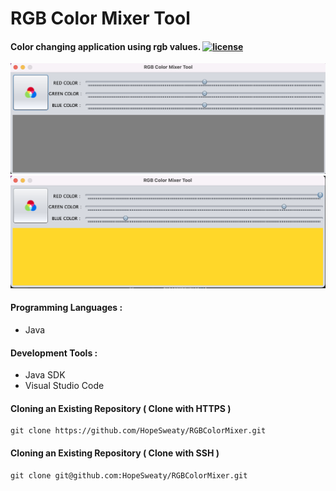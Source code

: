 # RGB Color Mixer Tool
#### Color changing application using rgb values. [![license](https://img.shields.io/github/license/mashape/apistatus.svg)]()

![First Image](https://github.com/HopeSweaty/RGBColorMixer/blob/main/inc/1.png?raw=true)
![Second Image](https://github.com/HopeSweaty/RGBColorMixer/blob/main/inc/2.png?raw=true)

#### Programming Languages :

* Java

#### Development Tools :

* Java SDK
* Visual Studio Code

#### Cloning an Existing Repository ( Clone with HTTPS )
```
git clone https://github.com/HopeSweaty/RGBColorMixer.git
```

#### Cloning an Existing Repository ( Clone with SSH )
```
git clone git@github.com:HopeSweaty/RGBColorMixer.git
```